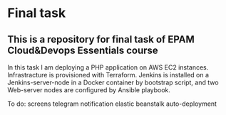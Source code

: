 Final task
=============
This is a repository for final task of EPAM Cloud&Devops Essentials course
---------------------------------------
In this task I am deploying a PHP application on AWS EC2 instances.\
Infrastracture is provisioned with Terraform. Jenkins is installed on a Jenkins-server-node in a Docker container by bootstrap script, and two Web-server nodes are configured by Ansible playbook.

To do:
screens
telegram notification
elastic beanstalk auto-deployment
